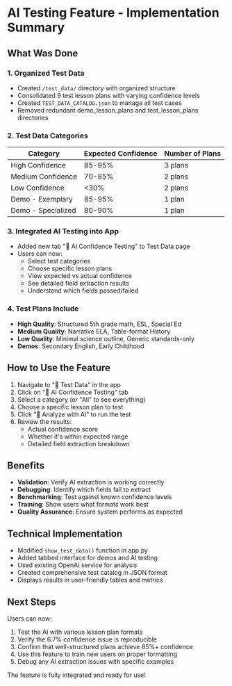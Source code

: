 # AI Testing Feature - Implementation Summary

## What Was Done

### 1. **Organized Test Data**
- Created `/test_data/` directory with organized structure
- Consolidated 9 test lesson plans with varying confidence levels
- Created `TEST_DATA_CATALOG.json` to manage all test cases
- Removed redundant demo_lesson_plans and test_lesson_plans directories

### 2. **Test Data Categories**
| Category | Expected Confidence | Number of Plans |
|----------|-------------------|-----------------|
| High Confidence | 85-95% | 3 plans |
| Medium Confidence | 70-85% | 2 plans |
| Low Confidence | <30% | 2 plans |
| Demo - Exemplary | 85-95% | 1 plan |
| Demo - Specialized | 80-90% | 1 plan |

### 3. **Integrated AI Testing into App**
- Added new tab "🤖 AI Confidence Testing" to Test Data page
- Users can now:
  - Select test categories
  - Choose specific lesson plans
  - View expected vs actual confidence
  - See detailed field extraction results
  - Understand which fields passed/failed

### 4. **Test Plans Include**
- **High Quality**: Structured 5th grade math, ESL, Special Ed
- **Medium Quality**: Narrative ELA, Table-format History
- **Low Quality**: Minimal science outline, Generic standards-only
- **Demos**: Secondary English, Early Childhood

## How to Use the Feature

1. Navigate to "🧪 Test Data" in the app
2. Click on "🤖 AI Confidence Testing" tab
3. Select a category (or "All" to see everything)
4. Choose a specific lesson plan to test
5. Click "🤖 Analyze with AI" to run the test
6. Review the results:
   - Actual confidence score
   - Whether it's within expected range
   - Detailed field extraction breakdown

## Benefits

- **Validation**: Verify AI extraction is working correctly
- **Debugging**: Identify which fields fail to extract
- **Benchmarking**: Test against known confidence levels
- **Training**: Show users what formats work best
- **Quality Assurance**: Ensure system performs as expected

## Technical Implementation

- Modified `show_test_data()` function in app.py
- Added tabbed interface for demos and AI testing
- Used existing OpenAI service for analysis
- Created comprehensive test catalog in JSON format
- Displays results in user-friendly tables and metrics

## Next Steps

Users can now:
1. Test the AI with various lesson plan formats
2. Verify the 6.7% confidence issue is reproducible
3. Confirm that well-structured plans achieve 85%+ confidence
4. Use this feature to train new users on proper formatting
5. Debug any AI extraction issues with specific examples

The feature is fully integrated and ready for use!
